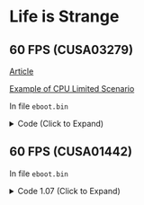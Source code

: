 # Life is Strange

## 60 FPS (CUSA03279)

[Article](https://illusion0001.github.io/patches/2021/05/11/wif-dawn-60fps/)

[Example of CPU Limited Scenario](https://cdn.discordapp.com/attachments/650395105479360514/840144551825244180/20210507_191348_00757258.png)

In file `eboot.bin`

<details>
<summary>Code (Click to Expand)</summary>

```

# 60fps unlock

B0 01 C5 F9 5C 05 DF 37 7A 01 C5 F9 7C C0 C4 C1 7B 5C 07 C4 C1 7B 59 45 00 C5 FB 5C C1 C5 FA 10 0D 30 39 7A 01 C5 FB 5A C0 C5 F8 2E C8 77 AA

B0 00 C5 F9 5C 05 DF 37 7A 01 C5 F9 7C C0 C4 C1 7B 5C 07 C4 C1 7B 59 45 00 C5 FB 5C C1 C5 FA 10 0D 30 39 7A 01 C5 FB 5A C0 C5 F8 2E C8 90 90

# minor performance improvement

C5 FA 10 40 0C 31 C0 C5 FA

E8 05 B6 18 00 31 C0 C5 FA

55 48 89 E5 41 57 41 56 41 55 41 54 53 48 81 EC F8 06 00 00 48 8B 0D 15

C3 C7 40 0C 00 00 00 3E C5 FA 10 40 0C C6 40 1C 00 C3 00 00 48 8B 0D 15
```

</details>

## 60 FPS (CUSA01442)

In file `eboot.bin`

<details>
<summary>Code 1.07 (Click to Expand)</summary>

```
# 60fps unlock

B0 01 C5 F8 2E C8 77 AA

B0 00 C5 F8 2E C8 90 90
```

</details>
